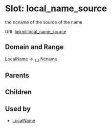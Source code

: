
# Slot: local_name_source


the ncname of the source of the name

URI: [linkml:local_name_source](https://w3id.org/linkml/local_name_source)


## Domain and Range

[LocalName](LocalName.md) &#8594;  <sub>1..1</sub> [Ncname](Ncname.md)

## Parents


## Children


## Used by

 * [LocalName](LocalName.md)
